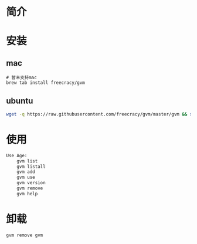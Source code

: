 # 简介

# 安装
## mac
```
# 暂未支持mac
brew tab install freecracy/gvm
```
## ubuntu
```bash
wget -q https://raw.githubusercontent.com/freecracy/gvm/master/gvm && sudo mv gvm /usr/local/bin/gvm && sudo  chmod +x /usr/local/bin/gvm 
```
# 使用
```bash
Use Age:
    gvm list
    gvm listall
    gvm add
    gvm use
    gvm version
    gvm remove
    gvm help
```

# 卸载
```bash
gvm remove gvm
```
